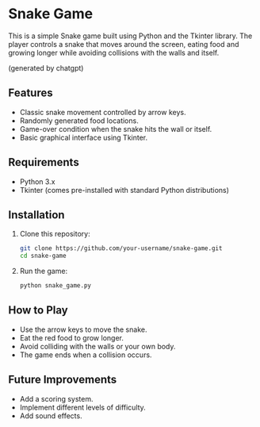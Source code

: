 # Snake Game

This is a simple Snake game built using Python and the Tkinter library. The player controls a snake that moves around the screen, eating food and growing longer while avoiding collisions with the walls and itself.

(generated by chatgpt)

## Features
- Classic snake movement controlled by arrow keys.
- Randomly generated food locations.
- Game-over condition when the snake hits the wall or itself.
- Basic graphical interface using Tkinter.

## Requirements
- Python 3.x
- Tkinter (comes pre-installed with standard Python distributions)

## Installation
1. Clone this repository:
   ```bash
   git clone https://github.com/your-username/snake-game.git
   cd snake-game
   ```
2. Run the game:
   ```bash
   python snake_game.py
   ```

## How to Play
- Use the arrow keys to move the snake.
- Eat the red food to grow longer.
- Avoid colliding with the walls or your own body.
- The game ends when a collision occurs.

## Future Improvements
- Add a scoring system.
- Implement different levels of difficulty.
- Add sound effects.

